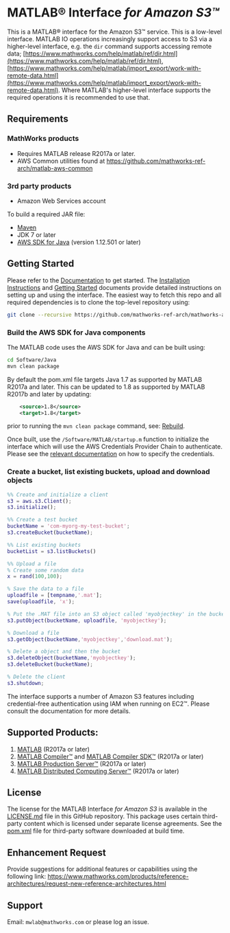 # MATLAB® Interface *for Amazon S3™*

This is a MATLAB® interface for the Amazon S3™ service. This is a low-level interface. MATLAB IO operations increasingly support access to S3 via a higher-level interface, e.g. the ```dir``` command supports accessing remote data; [https://www.mathworks.com/help/matlab/ref/dir.html](https://www.mathworks.com/help/matlab/ref/dir.html), [https://www.mathworks.com/help/matlab/import_export/work-with-remote-data.html](https://www.mathworks.com/help/matlab/import_export/work-with-remote-data.html). Where MATLAB's higher-level interface supports the required operations it is recommended to use that.

## Requirements

### MathWorks products

* Requires MATLAB release R2017a or later.
* AWS Common utilities found at https://github.com/mathworks-ref-arch/matlab-aws-common

### 3rd party products

* Amazon Web Services account

To build a required JAR file:

* [Maven](https://maven.apache.org/)
* JDK 7 or later
* [AWS SDK for Java](https://aws.amazon.com/sdk-for-java/) (version 1.12.501 or later)

## Getting Started

Please refer to the [Documentation](Documentation/README.md) to get started.
The [Installation Instructions](Documentation/Installation.md) and [Getting Started](Documentation/GettingStarted.md) documents provide detailed instructions on setting up and using the interface. The easiest way to
fetch this repo and all required dependencies is to clone the top-level repository using:

```bash
git clone --recursive https://github.com/mathworks-ref-arch/mathworks-aws-support.git
```

### Build the AWS SDK for Java components

The MATLAB code uses the AWS SDK for Java and can be built using:

```bash
cd Software/Java
mvn clean package
```

By default the pom.xml file targets Java 1.7 as supported by MATLAB R2017a and later.
This can be updated to 1.8 as supported by MATLAB R2017b and later by updating:

```xml
    <source>1.8</source>
    <target>1.8</target>
```

prior to running the `mvn clean package` command, see: [Rebuild](Documentation/Rebuild.md).

Once built, use the ```/Software/MATLAB/startup.m``` function to initialize the interface which will use the
AWS Credentials Provider Chain to authenticate. Please see the [relevant documentation](Documentation/Authentication.md)
on how to specify the credentials.

### Create a bucket, list existing buckets, upload and download objects

```matlab
%% Create and initialize a client
s3 = aws.s3.Client();
s3.initialize();

%% Create a test bucket
bucketName = 'com-myorg-my-test-bucket';
s3.createBucket(bucketName);

%% List existing buckets
bucketList = s3.listBuckets()

%% Upload a file
% Create some random data
x = rand(100,100);

% Save the data to a file
uploadfile = [tempname,'.mat'];
save(uploadfile, 'x');

% Put the .MAT file into an S3 object called 'myobjectkey' in the bucket
s3.putObject(bucketName, uploadfile, 'myobjectkey');

% Download a file
s3.getObject(bucketName,'myobjectkey','download.mat');

% Delete a object and then the bucket
s3.deleteObject(bucketName,'myobjectkey');
s3.deleteBucket(bucketName);

% Delete the client
s3.shutdown;
```

The interface supports a number of Amazon S3 features including credential-free authentication using IAM when running on EC2™. Please consult the documentation for more details.

## Supported Products:

1. [MATLAB](https://www.mathworks.com/products/matlab.html) (R2017a or later)
2. [MATLAB Compiler™](https://www.mathworks.com/products/compiler.html) and [MATLAB Compiler SDK™](https://www.mathworks.com/products/matlab-compiler-sdk.html) (R2017a or later)
3. [MATLAB Production Server™](https://www.mathworks.com/products/matlab-production-server.html) (R2017a or later)
4. [MATLAB Distributed Computing Server™](https://www.mathworks.com/products/distriben.html) (R2017a or later)

## License

The license for the MATLAB Interface *for Amazon S3* is available in the [LICENSE.md](LICENSE.md) file in this GitHub repository. This package uses certain third-party content which is licensed under separate license agreements. See the [pom.xml](Software/Java/pom.xml) file for third-party software downloaded at build time.

## Enhancement Request

Provide suggestions for additional features or capabilities using the following link:
https://www.mathworks.com/products/reference-architectures/request-new-reference-architectures.html

## Support

Email: `mwlab@mathworks.com` or please log an issue.

[//]: #  (Copyright 2018-2023 The MathWorks, Inc.)
